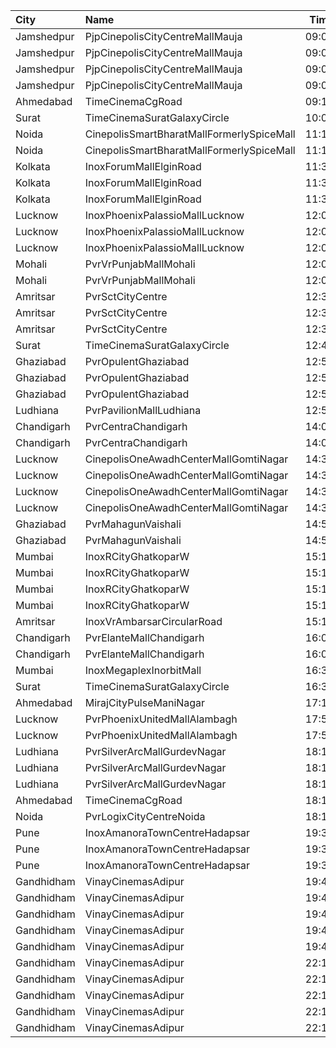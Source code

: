 | City       | Name                                      |  Time | Type          |  Price | Capacity | Booked |
| :--------- | :---------------------------------------- | ----: | :------------ | -----: | -------: | -----: |
| Jamshedpur | PjpCinepolisCityCentreMallMauja           | 09:00 | Normal        |   150₹ |       12 |      0 |
| Jamshedpur | PjpCinepolisCityCentreMallMauja           | 09:00 | Executive     |   150₹ |       28 |      0 |
| Jamshedpur | PjpCinepolisCityCentreMallMauja           | 09:00 | Premium       |   150₹ |       32 |      2 |
| Jamshedpur | PjpCinepolisCityCentreMallMauja           | 09:00 | Vip           |   400₹ |        6 |      0 |
| Ahmedabad  | TimeCinemaCgRoad                          | 09:15 | Infinity1000  | 1,000₹ |       12 |      0 |
| Surat      | TimeCinemaSuratGalaxyCircle               | 10:00 | Sofa180       |   180₹ |       34 |      0 |
| Noida      | CinepolisSmartBharatMallFormerlySpiceMall | 11:15 | Premium       |    90₹ |       44 |      0 |
| Noida      | CinepolisSmartBharatMallFormerlySpiceMall | 11:15 | Classic       |    90₹ |       85 |      0 |
| Kolkata    | InoxForumMallElginRoad                    | 11:35 | DressCircle   |   140₹ |       54 |      0 |
| Kolkata    | InoxForumMallElginRoad                    | 11:35 | Galleria      |   140₹ |       18 |      0 |
| Kolkata    | InoxForumMallElginRoad                    | 11:35 | Royal         |   140₹ |       16 |      0 |
| Lucknow    | InoxPhoenixPalassioMallLucknow            | 12:00 | Club          |   130₹ |       25 |      0 |
| Lucknow    | InoxPhoenixPalassioMallLucknow            | 12:00 | Executive     |   130₹ |       10 |      0 |
| Lucknow    | InoxPhoenixPalassioMallLucknow            | 12:00 | Royale        |   150₹ |       30 |      0 |
| Mohali     | PvrVrPunjabMallMohali                     | 12:00 | Classic       |   180₹ |       42 |      0 |
| Mohali     | PvrVrPunjabMallMohali                     | 12:00 | Prime         |   210₹ |       73 |      0 |
| Amritsar   | PvrSctCityCentre                          | 12:30 | Classic       |   160₹ |       45 |      0 |
| Amritsar   | PvrSctCityCentre                          | 12:30 | Prime         |   170₹ |       30 |      6 |
| Amritsar   | PvrSctCityCentre                          | 12:30 | Recliner      |   330₹ |       12 |      0 |
| Surat      | TimeCinemaSuratGalaxyCircle               | 12:45 | Sofa220       |   220₹ |       34 |      0 |
| Ghaziabad  | PvrOpulentGhaziabad                       | 12:50 | Recliner      |   300₹ |       11 |      5 |
| Ghaziabad  | PvrOpulentGhaziabad                       | 12:50 | Prime         |   150₹ |      108 |     54 |
| Ghaziabad  | PvrOpulentGhaziabad                       | 12:50 | Classic       |   112₹ |      112 |     70 |
| Ludhiana   | PvrPavilionMallLudhiana                   | 12:55 | Classic       |   170₹ |       40 |      2 |
| Chandigarh | PvrCentraChandigarh                       | 14:00 | Prime         |   138₹ |      180 |     99 |
| Chandigarh | PvrCentraChandigarh                       | 14:00 | Classic       |   109₹ |      126 |     63 |
| Lucknow    | CinepolisOneAwadhCenterMallGomtiNagar     | 14:30 | Normal        |   150₹ |       12 |      0 |
| Lucknow    | CinepolisOneAwadhCenterMallGomtiNagar     | 14:30 | Executive     |   150₹ |       34 |      4 |
| Lucknow    | CinepolisOneAwadhCenterMallGomtiNagar     | 14:30 | Premium       |   150₹ |       24 |      8 |
| Lucknow    | CinepolisOneAwadhCenterMallGomtiNagar     | 14:30 | Vip           |   450₹ |        8 |      0 |
| Ghaziabad  | PvrMahagunVaishali                        | 14:55 | Classic       |   160₹ |      114 |      3 |
| Ghaziabad  | PvrMahagunVaishali                        | 14:55 | Recliner      |   275₹ |        5 |      1 |
| Mumbai     | InoxRCityGhatkoparW                       | 15:15 | Club          |   160₹ |       30 |      0 |
| Mumbai     | InoxRCityGhatkoparW                       | 15:15 | Executive     |   140₹ |       18 |      0 |
| Mumbai     | InoxRCityGhatkoparW                       | 15:15 | RoyalRecliner |   280₹ |        6 |      0 |
| Mumbai     | InoxRCityGhatkoparW                       | 15:15 | Royal         |   170₹ |       18 |      0 |
| Amritsar   | InoxVrAmbarsarCircularRoad                | 15:15 | Normal        |   150₹ |       75 |      0 |
| Chandigarh | PvrElanteMallChandigarh                   | 16:05 | Classic       |   165₹ |       70 |      4 |
| Chandigarh | PvrElanteMallChandigarh                   | 16:05 | Recliner      |   507₹ |       13 |      2 |
| Mumbai     | InoxMegaplexInorbitMall                   | 16:30 | Kiddles       |   150₹ |       20 |      0 |
| Surat      | TimeCinemaSuratGalaxyCircle               | 16:30 | Infinity350   |   350₹ |       22 |      0 |
| Ahmedabad  | MirajCityPulseManiNagar                   | 17:15 | Gold          |   150₹ |       24 |      0 |
| Lucknow    | PvrPhoenixUnitedMallAlambagh              | 17:50 | Classic       |   140₹ |       59 |      2 |
| Lucknow    | PvrPhoenixUnitedMallAlambagh              | 17:50 | Prime         |   190₹ |        3 |      0 |
| Ludhiana   | PvrSilverArcMallGurdevNagar               | 18:15 | Recliner      |   370₹ |       16 |      0 |
| Ludhiana   | PvrSilverArcMallGurdevNagar               | 18:15 | Prime         |   250₹ |        8 |      0 |
| Ludhiana   | PvrSilverArcMallGurdevNagar               | 18:15 | Classic       |   190₹ |       54 |      0 |
| Ahmedabad  | TimeCinemaCgRoad                          | 18:15 | Standard260   |   260₹ |      108 |      8 |
| Noida      | PvrLogixCityCentreNoida                   | 18:15 | Classic       |   250₹ |       45 |      0 |
| Pune       | InoxAmanoraTownCentreHadapsar             | 19:35 | Club          |   112₹ |       39 |      0 |
| Pune       | InoxAmanoraTownCentreHadapsar             | 19:35 | Executive     |   112₹ |       10 |      0 |
| Pune       | InoxAmanoraTownCentreHadapsar             | 19:35 | Royale        |   190₹ |        2 |      0 |
| Gandhidham | VinayCinemasAdipur                        | 19:45 | Diamond       |    99₹ |       35 |      0 |
| Gandhidham | VinayCinemasAdipur                        | 19:45 | Gold          |    79₹ |       42 |      0 |
| Gandhidham | VinayCinemasAdipur                        | 19:45 | Platinum      |    99₹ |       23 |      0 |
| Gandhidham | VinayCinemasAdipur                        | 19:45 | Silver        |    79₹ |       42 |      0 |
| Gandhidham | VinayCinemasAdipur                        | 19:45 | Vip           |   199₹ |        8 |      0 |
| Gandhidham | VinayCinemasAdipur                        | 22:15 | Diamond       |   150₹ |       35 |      0 |
| Gandhidham | VinayCinemasAdipur                        | 22:15 | Gold          |   130₹ |       42 |      0 |
| Gandhidham | VinayCinemasAdipur                        | 22:15 | Platinum      |   170₹ |       23 |      0 |
| Gandhidham | VinayCinemasAdipur                        | 22:15 | Silver        |   130₹ |       42 |      0 |
| Gandhidham | VinayCinemasAdipur                        | 22:15 | Vip           |   300₹ |        8 |      0 |